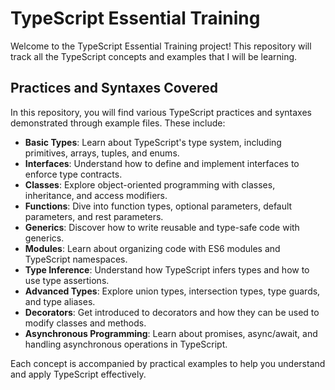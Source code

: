 # TypeScript Essential Training

Welcome to the TypeScript Essential Training project! 
This repository will track all the TypeScript concepts and examples that I will be learning.
## Practices and Syntaxes Covered

In this repository, you will find various TypeScript practices and syntaxes demonstrated through example files. These include:

- **Basic Types**: Learn about TypeScript's type system, including primitives, arrays, tuples, and enums.
- **Interfaces**: Understand how to define and implement interfaces to enforce type contracts.
- **Classes**: Explore object-oriented programming with classes, inheritance, and access modifiers.
- **Functions**: Dive into function types, optional parameters, default parameters, and rest parameters.
- **Generics**: Discover how to write reusable and type-safe code with generics.
- **Modules**: Learn about organizing code with ES6 modules and TypeScript namespaces.
- **Type Inference**: Understand how TypeScript infers types and how to use type assertions.
- **Advanced Types**: Explore union types, intersection types, type guards, and type aliases.
- **Decorators**: Get introduced to decorators and how they can be used to modify classes and methods.
- **Asynchronous Programming**: Learn about promises, async/await, and handling asynchronous operations in TypeScript.

Each concept is accompanied by practical examples to help you understand and apply TypeScript effectively.
